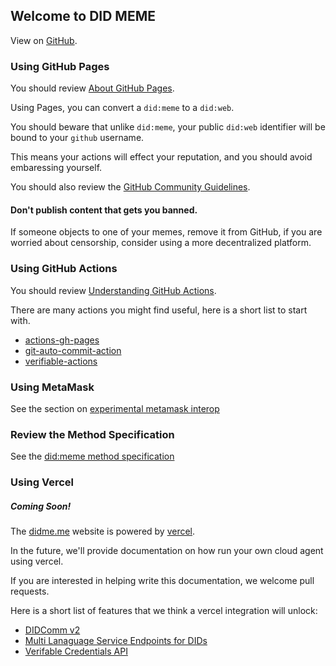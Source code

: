 ## Welcome to DID MEME

View on [GitHub](https://github.com/OR13/didme.me).

### Using GitHub Pages

You should review [About GitHub Pages](https://docs.github.com/en/pages/getting-started-with-github-pages/about-github-pages).

Using Pages, you can convert a `did:meme` to a `did:web`.

You should beware that unlike `did:meme`, your public `did:web` identifier will be bound to your `github` username.

This means your actions will effect your reputation, and you should avoid embaressing yourself.

You should also review the [GitHub Community Guidelines](https://docs.github.com/en/site-policy/github-terms/github-community-guidelines).

#### Don't publish content that gets you banned.

If someone objects to one of your memes, remove it from GitHub, if you are worried about censorship, consider using a more decentralized platform.

### Using GitHub Actions

You should review [Understanding GitHub Actions](https://docs.github.com/en/actions/learn-github-actions/understanding-github-actions).

There are many actions you might find useful, here is a short list to start with.

- [actions-gh-pages](https://github.com/peaceiris/actions-gh-pages)
- [git-auto-commit-action](https://github.com/stefanzweifel/git-auto-commit-action)
- [verifiable-actions](https://github.com/transmute-industries/verifiable-actions)

### Using MetaMask

See the section on [experimental metamask interop](./metamask.md)

### Review the Method Specification

See the [did:meme method specification](./did-method-spec.md)

### Using Vercel

##### Coming Soon!

The [didme.me](https://didme.me) website is powered by [vercel](https://vercel.com).

In the future, we'll provide documentation on how run your own cloud agent using vercel.

If you are interested in helping write this documentation, we welcome pull requests.

Here is a short list of features that we think a vercel integration will unlock:

- [DIDComm v2](https://didcomm.org/)
- [Multi Lanaguage Service Endpoints for DIDs](https://vercel.com/docs/concepts/functions/supported-languages)
- [Verifable Credentials API](https://github.com/w3c-ccg/vc-api)
